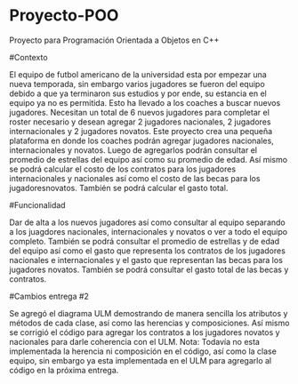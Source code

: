 # Proyecto-POO
Proyecto para Programación Orientada a Objetos en C++

#Contexto

El equipo de futbol americano de la universidad esta por empezar una nueva temporada, sin embargo varios jugadores se fueron del equipo debido a que ya terminaron sus estudios y por ende, su estancia en el equipo ya no es permitida. Esto ha llevado a los coaches a buscar nuevos jugadores. Necesitan un total de 6 nuevos jugadores para completar el roster necesario y desean agregar 2 jugadores nacionales, 2 jugadores internacionales y 2 jugadores novatos. Este proyecto crea una pequeña plataforma en donde los coaches podrán agregar jugadores nacionales, internacionales y novatos. Luego de agregarlos podrán consultar el promedio de estrellas del equipo así como su promedio de edad. Así mismo se podrá calcular el costo de los contratos para los jugadores internacionales y nacionales así como el costo de las becas para los jugadoresnovatos. También se podrá calcular el gasto total.

#Funcionalidad 

Dar de alta a los nuevos jugadores así como consultar al equipo separando a los juagdores nacionales, internacionales y novatos o ver a todo el equipo completo. También se podrá consultar el promedio de estrellas y de edad del equipo así como el gasto que representa los contratos de los jugadores nacionales e internacionales y el gasto que representan las becas para los jugadores novatos. También se podrá consultar el gasto total de las becas y contratos.

#Cambios entrega #2

Se agregó el diagrama ULM demostrando de manera sencilla los atributos y métodos de cada clase, así como las herencias y composiciones. Así mismo se corrigió el código para agregar los contratos a los jugadores novatos y nacionales para darle coherencia con el ULM. Nota: Todavía no esta implementada la herencia ni composición en el código, así como la clase equipo, sin embargo ya esta implementada en el ULM para agregarlo al código en la próxima entrega.
